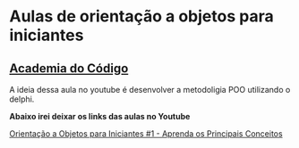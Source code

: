 # Aulas de orientação a objetos para iniciantes
## [Academia do Código](https://www.youtube.com/@AcademiadoCodigo)

A ideia dessa aula no youtube é desenvolver a metodoligia POO utilizando o delphi.


**Abaixo irei deixar os links das aulas no Youtube**

[Orientação a Objetos para Iniciantes #1 - Aprenda os Principais Conceitos](https://www.youtube.com/watch?v=8K4RDYJtFFU)
